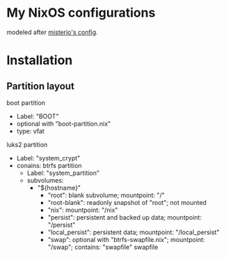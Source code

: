 # My NixOS configurations
modeled after [misterio's config](https://git.sr.ht/~misterio/nix-config).

# Installation

## Partition layout
boot partition
- Label: "BOOT"
- optional with "boot-partition.nix"
- type: vfat

luks2 partition
- Label: "system_crypt"
- conains: btrfs partition
  - Label: "system_partition"
  - subvolumes:
    - "${hostname}"
      - "root": blank subvolume; mountpoint: "/"
      - "root-blank": readonly snapshot of "root"; not mounted
      - "nix": mountpoint: "/nix"
      - "persist": persistent and backed up data; mountpoint: "/persist"
      - "local_persist": persistent data; mountpoint: "/local_persist"
      - "swap": optional with "btrfs-swapfile.nix"; mountpoint: "/swap"; contains: "swapfile" swapfile
